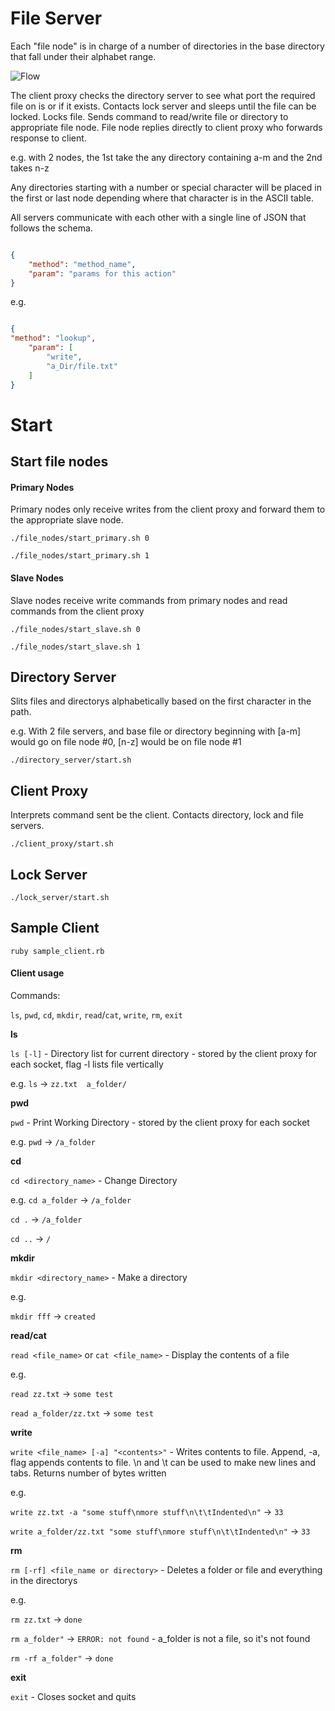 # File Server

Each "file node" is in charge of a number of directories in the base directory that fall under their alphabet range.

![Flow](img/file_server.png)


The client proxy checks the directory server to see what port the required file on is or if it exists. Contacts lock server and sleeps until the file can be locked. Locks file.
Sends command to read/write file or directory to appropriate file node. File node replies directly to client proxy who forwards response to client.


e.g. with 2 nodes, the 1st take the any directory containing a-m and the 2nd takes n-z

Any directories starting with a number or special character will be placed in the first or last node depending where that character is in the ASCII table.

All servers communicate with each other with a single line of JSON that follows the schema.

```json

{
    "method": "method_name",
    "param": "params for this action"
}

```

e.g.

```json

{
"method": "lookup",
    "param": [
        "write",
        "a_Dir/file.txt"
    ]
}

```



# Start
## Start file nodes

#### Primary Nodes

Primary nodes only receive writes from the client proxy and forward them to the appropriate slave node. 

`./file_nodes/start_primary.sh 0`

`./file_nodes/start_primary.sh 1`

#### Slave Nodes

Slave nodes receive write commands from primary nodes and read commands from the client proxy

`./file_nodes/start_slave.sh 0`

`./file_nodes/start_slave.sh 1`

## Directory Server

Slits files and directorys alphabetically based on the first character in the path.

e.g. With 2 file servers, and base file or directory beginning with [a-m] would go on file node #0, [n-z] would be on file node #1

`./directory_server/start.sh`

## Client Proxy

Interprets command sent be the client. Contacts directory, lock and file servers.


`./client_proxy/start.sh`

## Lock Server

`./lock_server/start.sh`

## Sample Client

`ruby sample_client.rb`

#### Client usage

Commands:

`ls`, `pwd`, `cd`, `mkdir`, `read`/`cat`, `write`, `rm`, `exit`


**ls**

`ls [-l]` - Directory list for current directory - stored by the client proxy for each socket, flag -l lists file vertically 

e.g.
`ls` -> `zz.txt  a_folder/`

**pwd**

`pwd` - Print Working Directory - stored by the client proxy for each socket

e.g.
`pwd` -> `/a_folder`

**cd**

`cd <directory_name>` - Change Directory

e.g.
`cd a_folder` -> `/a_folder`

`cd .` -> `/a_folder`

`cd ..` -> `/`

**mkdir**

`mkdir <directory_name>` - Make a directory

e.g.

`mkdir fff` -> `created`

**read/cat**

`read <file_name>` or `cat <file_name>` - Display the contents of a file

e.g.

`read zz.txt` -> `some test`

`read a_folder/zz.txt` -> `some test`

**write**

`write <file_name> [-a] "<contents>"` - Writes contents to file. Append, -a, flag appends contents to file. \n and \t can be used to make new lines and tabs. Returns number of bytes written

e.g.

`write zz.txt -a "some stuff\nmore stuff\n\t\tIndented\n"` -> `33`

`write a_folder/zz.txt "some stuff\nmore stuff\n\t\tIndented\n"` -> `33`

**rm**

`rm [-rf] <file_name or directory>` - Deletes a folder or file and everything in the directorys

e.g.

`rm zz.txt` -> `done`

`rm a_folder"` -> `ERROR: not found` - a_folder is not a file, so it's not found

`rm -rf a_folder"` -> `done`

**exit**

`exit` - Closes socket and quits
